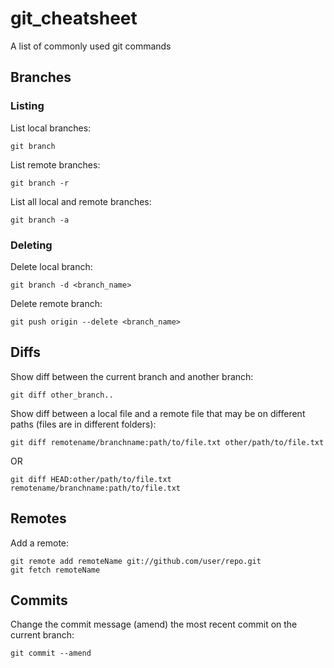 # git_cheatsheet
A list of commonly used git commands

## Branches

### Listing

List local branches:
```
git branch
```

List remote branches:
```
git branch -r
```

List all local and remote branches:
```
git branch -a
```

### Deleting

Delete local branch:
```
git branch -d <branch_name>
```

Delete remote branch:
```
git push origin --delete <branch_name>
```

## Diffs
Show diff between the current branch and another branch:
```
git diff other_branch..
```

Show diff between a local file and a remote file that may be on different paths (files are in different folders):
```
git diff remotename/branchname:path/to/file.txt other/path/to/file.txt
```
OR
```
git diff HEAD:other/path/to/file.txt remotename/branchname:path/to/file.txt
```

## Remotes
Add a remote:
```
git remote add remoteName git://github.com/user/repo.git
git fetch remoteName
```

## Commits
Change the commit message (amend) the most recent commit on the current branch:
```
git commit --amend
```
